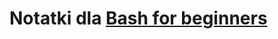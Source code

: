 # Notatki dla **[Bash for beginners](https://www.youtube.com/playlist?list=PLlrxD0HtieHh9ZhrnEbZKhzk0cetzuX7l)**

